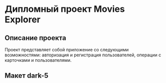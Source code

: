 # Дипломный проект Movies Explorer
## Описание проекта
Проект представляет собой приложение со следующими возможностями: авторизация и регистрация пользователей, операции с карточками и пользователями.

## Макет dark-5
